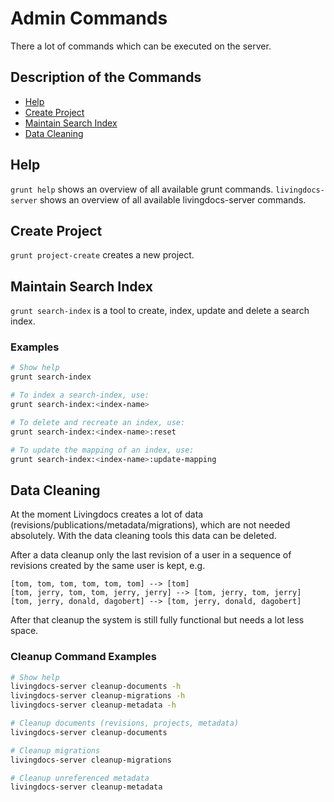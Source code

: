 # Admin Commands

There a lot of commands which can be executed on the server.

## Description of the Commands
* [Help](#help)
* [Create Project](#project-create)
* [Maintain Search Index](#search-index)
* [Data Cleaning](#data-cleaning)



## <a name="help">Help</a>

`grunt help` shows an overview of all available grunt commands.
`livingdocs-server` shows an overview of all available livingdocs-server commands.


## <a name="project-create">Create Project</a>

`grunt project-create` creates a new project.


## <a name="search-index">Maintain Search Index</a>

`grunt search-index` is a tool to create, index, update and delete a search index.

### Examples
```bash
# Show help
grunt search-index

# To index a search-index, use:
grunt search-index:<index-name>

# To delete and recreate an index, use:
grunt search-index:<index-name>:reset

# To update the mapping of an index, use:
grunt search-index:<index-name>:update-mapping
```

## <a name="data-cleaning">Data Cleaning</a>

At the moment Livingdocs creates a lot of data (revisions/publications/metadata/migrations), which are not needed absolutely. With the data cleaning tools this data can be deleted.

After a data cleanup only the last revision of a user in a sequence of revisions created by the same user is kept, e.g.

```
[tom, tom, tom, tom, tom, tom] --> [tom]
[tom, jerry, tom, tom, jerry, jerry] --> [tom, jerry, tom, jerry]
[tom, jerry, donald, dagobert] --> [tom, jerry, donald, dagobert]
```

After that cleanup the system is still fully functional but needs a lot less space.

### Cleanup Command Examples
```bash
# Show help
livingdocs-server cleanup-documents -h
livingdocs-server cleanup-migrations -h
livingdocs-server cleanup-metadata -h

# Cleanup documents (revisions, projects, metadata)
livingdocs-server cleanup-documents

# Cleanup migrations
livingdocs-server cleanup-migrations

# Cleanup unreferenced metadata
livingdocs-server cleanup-metadata
```
